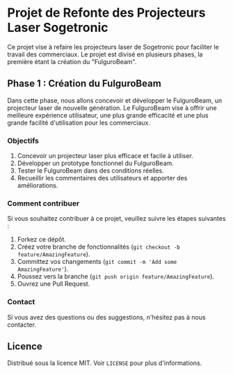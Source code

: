 # Projet de Refonte des Projecteurs Laser Sogetronic

Ce projet vise à refaire les projecteurs laser de Sogetronic pour faciliter le travail des commerciaux. Le projet est divisé en plusieurs phases, la première étant la création du "FulguroBeam".

## Phase 1 : Création du FulguroBeam

Dans cette phase, nous allons concevoir et développer le FulguroBeam, un projecteur laser de nouvelle génération. Le FulguroBeam vise à offrir une meilleure expérience utilisateur, une plus grande efficacité et une plus grande facilité d'utilisation pour les commerciaux.

### Objectifs

1. Concevoir un projecteur laser plus efficace et facile à utiliser.
2. Développer un prototype fonctionnel du FulguroBeam.
3. Tester le FulguroBeam dans des conditions réelles.
4. Recueillir les commentaires des utilisateurs et apporter des améliorations.

### Comment contribuer

Si vous souhaitez contribuer à ce projet, veuillez suivre les étapes suivantes :

1. Forkez ce dépôt.
2. Créez votre branche de fonctionnalités (`git checkout -b feature/AmazingFeature`).
3. Committez vos changements (`git commit -m 'Add some AmazingFeature'`).
4. Poussez vers la branche (`git push origin feature/AmazingFeature`).
5. Ouvrez une Pull Request.

### Contact

Si vous avez des questions ou des suggestions, n'hésitez pas à nous contacter.

## Licence

Distribué sous la licence MIT. Voir `LICENSE` pour plus d'informations.
